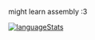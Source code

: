 might learn assembly :3

[![languageStats](https://github-readme-stats-git-masterrstaa-rickstaa.vercel.app/api/top-langs/?username=fugni&layout=compact&theme=radical)](https://github.com/fugni)
